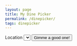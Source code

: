 ```yaml
---
layout: page
title: My Dine Picker
permalink: /dinepicker/
tags: dinepicker
---
```

<div class="form-stacked" style="margin-bottom:24px;">
  <label for="location">Location</label>
  <select id="location" name="location">
  </select>
  <button id="start" type="button" class="button button-blue">Gimme a good one!</button>
</div>
<div id="restaurantInfo" class="card">
  <h1 class="title"></h1>
  <div class="info">
    <h3 class="address"></h3>
    <h3 class="hours"></h3>
  </div>
  <a id="cta" href="" type="button" class="button button-blue cta"></a>
</div>
<script type="text/javascript" src="/js/dinepicker.js"></script>
